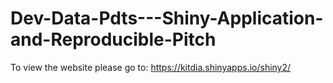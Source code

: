 # Dev-Data-Pdts---Shiny-Application-and-Reproducible-Pitch

To view the website please go to: https://kitdia.shinyapps.io/shiny2/
